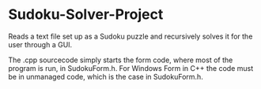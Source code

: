 # Sudoku-Solver-Project
Reads a text file set up as a Sudoku puzzle and recursively solves it for the user through a GUI.

The .cpp sourcecode simply starts the form code, where most of the program is run, in SudokuForm.h.
For Windows Form in C++ the code must be in unmanaged code, which is the case in SudokuForm.h.
